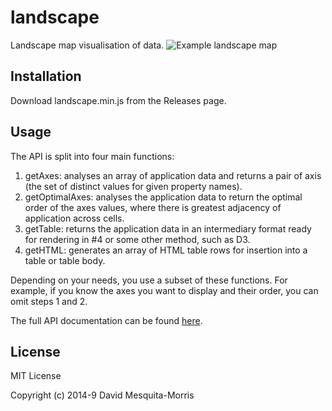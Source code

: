 # landscape
Landscape map visualisation of data.
![Example landscape map](https://steelbreeze.net/images/landscape_map.jpg)
## Installation
Download landscape.min.js from the Releases page.
## Usage
The API is split into four main functions:
1. getAxes: analyses an array of application data and returns a pair of axis (the set of distinct values for given property names).
2. getOptimalAxes: analyses the application data to return the optimal order of the axes values, where there is greatest adjacency of application across cells.
3. getTable: returns the application data in an intermediary format ready for rendering in #4 or some other method, such as D3.
4. getHTML: generates an array of HTML table rows for insertion into a table or table body.

Depending on your needs, you use a subset of these functions. For example, if you know the axes you want to display and their order, you can omit steps 1 and 2.

The full API documentation can be found [here](https://steelbreeze.net/landscape/api/v1/globals.html).

## License
MIT License

Copyright (c) 2014-9 David Mesquita-Morris
